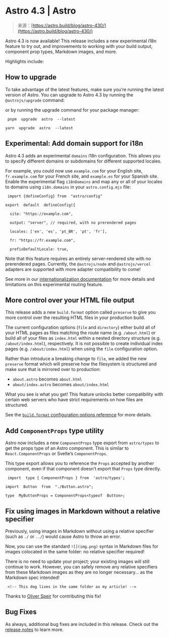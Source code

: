 <!--yml
category: 未分类
date: 2024-05-27 14:30:07
-->

# Astro 4.3 | Astro

> 来源：[https://astro.build/blog/astro-430/](https://astro.build/blog/astro-430/)

Astro 4.3 is now available! This release includes a new experimental i18n feature to try out, and improvements to working with your build output, component prop types, Markdown images, and more.

Highlights include:

## How to upgrade

To take advantage of the latest features, make sure you’re running the latest version of Astro. You can upgrade to Astro 4.3 by running the `@astrojs/upgrade` command:

or by running the upgrade command for your package manager:

```
 pnpm  upgrade  astro  --latest

yarn  upgrade  astro  --latest 
```

## Experimental: Add domain support for i18n

Astro 4.3 adds an experimental `domains` i18n configuration. This allows you to specify different domains or subdomains for different supported locales.

For example, you could now use `example.com` for your English site, `fr.example.com` for your French site, and `example.es` for your Spanish site. Enable the experimental flag `i18nDomains` and map any or all of your locales to domains using `i18n.domains` in your `astro.config.mjs` file:

```
 import {defineConfig} from  "astro/config"

export  default  defineConfig({

  site: "https://example.com",

  output: "server", // required, with no prerendered pages

  locales: ['en', 'es', 'pt_BR', 'pt', 'fr'],

  fr: "https://fr.example.com",

  prefixDefaultLocale: true, 
```

Note that this feature requires an entirely server-rendered site with no prerendered pages. Currently, the `@astrojs/node` and `@astrojs/vercel` adapters are supported with more adapter compatibility to come!

See more in our [internationalization documentation](https://docs.astro.build/en/guides/internationalization/#domains-experimental) for more details and limitations on this experimental routing feature.

## More control over your HTML file output

This release adds a new `build.format` option called `preserve` to give you more control over the resulting HTML files in your production build.

The current configuration options (`file` and `directory`) either build all of your HTML pages as files matching the route name (e.g. `/about.html`) or build all of your files as `index.html` within a nested directory structure (e.g. `/about/index.html`), respectively. It is not possible to create individual index pages (e.g. `/about/index.html`) when using the `file` configuration option.

Rather than introduce a breaking change to `file`, we added the new `preserve` format which will preserve how the filesystem is structured and make sure that is mirrored over to production:

*   `about.astro` becomes `about.html`
*   `about/index.astro` becomes `about/index.html`

What you see is what you get! This feature unlocks better compatibility with certain web servers who have strict requirements on how files are structured.

See the [`build.format` configuration options reference](https://docs.astro.build/en/reference/configuration-reference/#buildformat) for more details.

## Add `ComponentProps` type utility

Astro now includes a new `ComponentProps` type export from `astro/types` to get the props type of an Astro component. This is similar to `React.ComponentProps` or Svelte’s `ComponentProps`.

This type export allows you to reference the `Props` accepted by another component, even if that component doesn’t export that `Props` type directly.

```
 import  type { ComponentProps } from  'astro/types';

import  Button  from  "./Button.astro";

type  MyButtonProps = ComponentProps<typeof  Button>; 
```

## Fix using images in Markdown without a relative specifier

Previously, using images in Markdown without using a relative specifier (such as `./` or `../`) would cause Astro to throw an error.

Now, you can use the standard `![](img.png)` syntax in Markdown files for images colocated in the same folder: no relative specifier required!

There is no need to update your project; your existing images will still continue to work. However, you can safely remove any relative specifiers from these Markdown images as they are no longer necessary… as the Markdown spec intended!

```
 <!-- This dog lives in the same folder as my article! --> 
```

Thanks to [Oliver Speir](https://github.com/OliverSpeir) for contributing this fix!

## Bug Fixes

As always, additional bug fixes are included in this release. Check out the [release notes](https://github.com/withastro/astro/blob/refs/heads/main/packages/astro/CHANGELOG.md#430) to learn more.